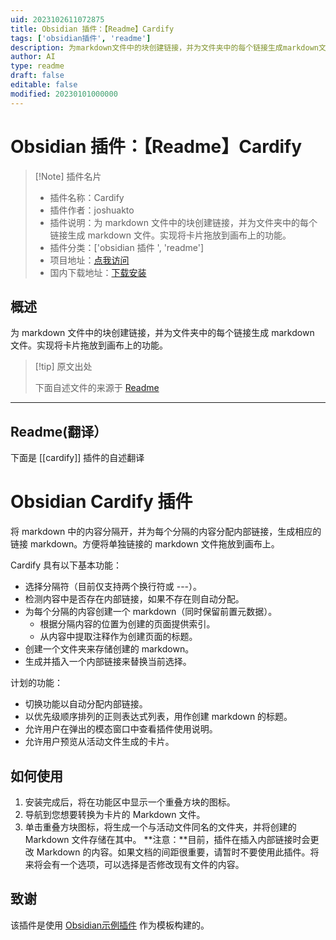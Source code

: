 ```yaml
---
uid: 2023102611072875
title: Obsidian 插件：【Readme】Cardify
tags: ['obsidian插件', 'readme']
description: 为markdown文件中的块创建链接，并为文件夹中的每个链接生成markdown文件。实现将卡片拖放到画布上的功能。
author: AI
type: readme
draft: false
editable: false
modified: 20230101000000
---
```


# Obsidian 插件：【Readme】Cardify

> [!Note] 插件名片
> - 插件名称：Cardify
> - 插件作者：joshuakto
> - 插件说明：为 markdown 文件中的块创建链接，并为文件夹中的每个链接生成 markdown 文件。实现将卡片拖放到画布上的功能。
> - 插件分类：['obsidian 插件 ', 'readme']
> - 项目地址：[点我访问](https://github.com/joshuakto/obsidian-cardify)
> - 国内下载地址：[下载安装](https://pkmer.cn/products/plugin/pluginMarket/?cardify)

## 概述

为 markdown 文件中的块创建链接，并为文件夹中的每个链接生成 markdown 文件。实现将卡片拖放到画布上的功能。

> [!tip] 原文出处
>
>下面自述文件的来源于 [Readme](https://ghproxy.net/https://raw.githubusercontent.com/joshuakto/obsidian-cardify/master/README.md)

---

## Readme(翻译）

下面是 [[cardify]] 插件的自述翻译

# Obsidian Cardify 插件

将 markdown 中的内容分隔开，并为每个分隔的内容分配内部链接，生成相应的链接 markdown。方便将单独链接的 markdown 文件拖放到画布上。

Cardify 具有以下基本功能：

- 选择分隔符（目前仅支持两个换行符或 ---）。
- 检测内容中是否存在内部链接，如果不存在则自动分配。
- 为每个分隔的内容创建一个 markdown（同时保留前置元数据）。
	- 根据分隔内容的位置为创建的页面提供索引。
	- 从内容中提取注释作为创建页面的标题。
- 创建一个文件夹来存储创建的 markdown。
- 生成并插入一个内部链接来替换当前选择。

计划的功能：

- 切换功能以自动分配内部链接。
- 以优先级顺序排列的正则表达式列表，用作创建 markdown 的标题。
- 允许用户在弹出的模态窗口中查看插件使用说明。
- 允许用户预览从活动文件生成的卡片。

## 如何使用

1. 安装完成后，将在功能区中显示一个重叠方块的图标。
2. 导航到您想要转换为卡片的 Markdown 文件。
3. 单击重叠方块图标，将生成一个与活动文件同名的文件夹，并将创建的 Markdown 文件存储在其中。
**注意：**目前，插件在插入内部链接时会更改 Markdown 的内容。如果文档的间距很重要，请暂时不要使用此插件。将来将会有一个选项，可以选择是否修改现有文件的内容。

## 致谢

该插件是使用 [Obsidian示例插件](https://github.com/obsidianmd/obsidian-sample-plugin) 作为模板构建的。

<!---
发布新版本

- 在`manifest.json`中更新您的新版本号，例如`1.0.1`，以及您的最新版本所需的最低Obsidian版本。
- 在`versions.json`文件中更新`"new-plugin-version": "minimum-obsidian-version"`，以便旧版本的Obsidian可以下载与其兼容的旧版本插件。
- 使用新版本号作为“Tag version”创建新的GitHub发布。使用确切的版本号，不要包含前缀`v`。参见此处的示例：https://github.com/obsidianmd/obsidian-sample-plugin/releases
- 将`manifest.json`、`main.js`、`styles.css`文件作为二进制附件上传。注意：manifest.json文件必须在两个位置上，首先是您的存储库的根路径，还要在发布中。
- 发布该版本。

> 您可以在手动更新`manifest.json`中的`minAppVersion`后运行`npm version patch`、`npm version minor`或`npm version major`来简化版本升级过程。
> 该命令将在`manifest.json`和`package.json`中升级版本，并将新版本的条目添加到`versions.json`中。

## API文档

请参阅https://github.com/obsidianmd/obsidian-api
--->



